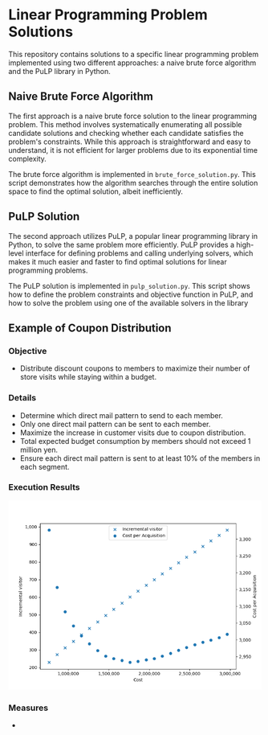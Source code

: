 # Linear Programming Problem Solutions

This repository contains solutions to a specific linear programming problem implemented using two different approaches: a naive brute force algorithm and the PuLP library in Python.

## Naive Brute Force Algorithm

The first approach is a naive brute force solution to the linear programming problem. This method involves systematically enumerating all possible candidate solutions and checking whether each candidate satisfies the problem's constraints. While this approach is straightforward and easy to understand, it is not efficient for larger problems due to its exponential time complexity.

The brute force algorithm is implemented in `brute_force_solution.py`. This script demonstrates how the algorithm searches through the entire solution space to find the optimal solution, albeit inefficiently.

## PuLP Solution

The second approach utilizes PuLP, a popular linear programming library in Python, to solve the same problem more efficiently. PuLP provides a high-level interface for defining problems and calling underlying solvers, which makes it much easier and faster to find optimal solutions for linear programming problems.

The PuLP solution is implemented in `pulp_solution.py`. This script shows how to define the problem constraints and objective function in PuLP, and how to solve the problem using one of the available solvers in the library

## Example of Coupon Distribution

### Objective
- Distribute discount coupons to members to maximize their number of store visits while staying within a budget.

### Details
- Determine which direct mail pattern to send to each member.
- Only one direct mail pattern can be sent to each member.
- Maximize the increase in customer visits due to coupon distribution.
- Total expected budget consumption by members should not exceed 1 million yen.
- Ensure each direct mail pattern is sent to at least 10% of the members in each segment.

### Execution Results
![Figure 1](https://github.com/shun00200/Mathematical-Optimization/blob/images/images/figure1.png)



### Measures
- 

